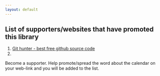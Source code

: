 ```yaml
---
layout: default
---
```


## List of supporters/websites that have promoted this library

1. [Git hunter - best free github source code ](https://devpractic.es/s/ios/)
2. 






Become a supporter. Help promote/spread the word about the calendar on your web-link and you will be added to the list.


